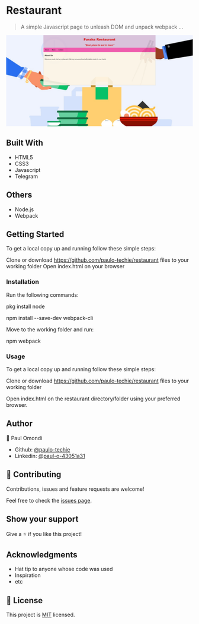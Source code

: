 # Restaurant

> A simple Javascript page to unleash DOM and unpack webpack ...

![screenshot](./app_screenshot.png)


## Built With

- HTML5
- CSS3
- Javascript
- Telegram

## Others

- Node.js
- Webpack


## Getting Started

To get a local copy up and running follow these simple steps:


Clone or download https://github.com/paulo-techie/restaurant files to your working folder
Open index.html on your browser


### Installation 

Run the following commands:

pkg install node

npm install --save-dev webpack-cli

Move to the working folder and run:

npm webpack


### Usage

To get a local copy up and running follow these simple steps:

Clone or download https://github.com/paulo-techie/restaurant files to your working folder

Open index.html on the restaurant directory/folder using your preferred browser.


## Author

👤 Paul Omondi

- Github: [@paulo-techie](https://github.com/githubhandle)
- Linkedin: [@paul-o-43051a31](https://www.linkedin.com/in/paul-o-43051a31/)


## 🤝 Contributing

Contributions, issues and feature requests are welcome!

Feel free to check the [issues page](issues/).

## Show your support

Give a ⭐️ if you like this project!

## Acknowledgments

- Hat tip to anyone whose code was used
- Inspiration
- etc

## 📝 License

This project is [MIT](lic.url) licensed.

